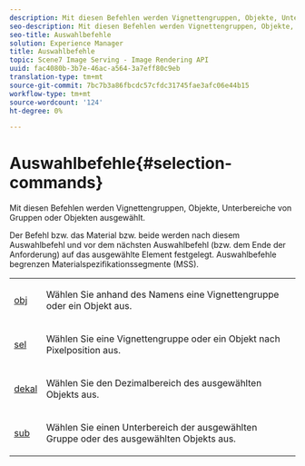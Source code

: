 ```yaml
---
description: Mit diesen Befehlen werden Vignettengruppen, Objekte, Unterbereiche von Gruppen oder Objekten ausgewählt.
seo-description: Mit diesen Befehlen werden Vignettengruppen, Objekte, Unterbereiche von Gruppen oder Objekten ausgewählt.
seo-title: Auswahlbefehle
solution: Experience Manager
title: Auswahlbefehle
topic: Scene7 Image Serving - Image Rendering API
uuid: fac4080b-3b7e-46ac-a564-3a7eff80c9eb
translation-type: tm+mt
source-git-commit: 7bc7b3a86fbcdc57cfdc31745fae3afc06e44b15
workflow-type: tm+mt
source-wordcount: '124'
ht-degree: 0%

---
```



# Auswahlbefehle{#selection-commands}

Mit diesen Befehlen werden Vignettengruppen, Objekte, Unterbereiche von Gruppen oder Objekten ausgewählt.

Der Befehl bzw. das Material bzw. beide werden nach diesem Auswahlbefehl und vor dem nächsten Auswahlbefehl (bzw. dem Ende der Anforderung) auf das ausgewählte Element festgelegt. Auswahlbefehle begrenzen Materialspezifikationssegmente (MSS).

<table id="simpletable_028957E516644FE8A7B1BC056A32FCD1"> 
 <tr class="strow"> 
  <td class="stentry"> <p><span class="codeph"> <a href="../../../../../../ir-api/http-protocol/image-rendering-api-ref/c-ir-http-protocol-ref/c-ir-http-protocol-command-reference/r-ir-obj.md#reference-31e7dac7931b4e0eb3c7589f120a1e6a" type="reference" format="dita" scope="local"> obj</a> </span> </p></td> 
  <td class="stentry"> <p>Wählen Sie anhand des Namens eine Vignettengruppe oder ein Objekt aus. </p></td> 
 </tr> 
 <tr class="strow"> 
  <td class="stentry"> <p><span class="codeph"> <a href="../../../../../../ir-api/http-protocol/image-rendering-api-ref/c-ir-http-protocol-ref/c-ir-http-protocol-command-reference/r-ir-sel.md#reference-01322c58d414481385c29fcdd27a090b" type="reference" format="dita" scope="local"> sel</a></span> </p></td> 
  <td class="stentry"> <p>Wählen Sie eine Vignettengruppe oder ein Objekt nach Pixelposition aus. </p></td> 
 </tr> 
 <tr class="strow"> 
  <td class="stentry"> <p><span class="codeph"> <a href="../../../../../../ir-api/http-protocol/image-rendering-api-ref/c-ir-http-protocol-ref/c-ir-http-protocol-command-reference/r-ir-decal.md#reference-3a5f1adc7fe24c91aa5655d64038e857" type="reference" format="dita" scope="local"> dekal</a></span> </p></td> 
  <td class="stentry"> <p>Wählen Sie den Dezimalbereich des ausgewählten Objekts aus. </p></td> 
 </tr> 
 <tr class="strow"> 
  <td class="stentry"> <p><span class="codeph"> <a href="../../../../../../ir-api/http-protocol/image-rendering-api-ref/c-ir-http-protocol-ref/c-ir-http-protocol-command-reference/r-ir-sub.md#reference-3cedba817f3c401495ba32bd1bf9b383" type="reference" format="dita" scope="local"> sub</a></span> </p></td> 
  <td class="stentry"> <p>Wählen Sie einen Unterbereich der ausgewählten Gruppe oder des ausgewählten Objekts aus. </p></td> 
 </tr> 
</table>

